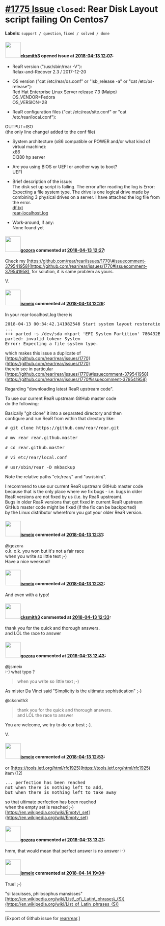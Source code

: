[\#1775 Issue](https://github.com/rear/rear/issues/1775) `closed`: Rear Disk Layout script failing On Centos7
=============================================================================================================

**Labels**: `support / question`, `fixed / solved / done`

#### <img src="https://avatars.githubusercontent.com/u/18294643?v=4" width="50">[cksmith3](https://github.com/cksmith3) opened issue at [2018-04-13 12:07](https://github.com/rear/rear/issues/1775):

-   ReaR version ("/usr/sbin/rear -V"):  
    Relax-and-Recover 2.3 / 2017-12-20

-   OS version ("cat /etc/rear/os.conf" or "lsb\_release -a" or "cat
    /etc/os-release"):  
    Red Hat Enterprise Linux Server release 7.3 (Maipo)  
    OS\_VENDOR=Fedora  
    OS\_VERSION=28

-   ReaR configuration files ("cat /etc/rear/site.conf" or "cat
    /etc/rear/local.conf"):

OUTPUT=ISO  
(the only line change/ added to the conf file)

-   System architecture (x86 compatible or POWER and/or what kind of
    virtual machine):  
    x86  
    Dl380 hp server

-   Are you using BIOS or UEFI or another way to boot?  
    UEFI

-   Brief description of the issue:  
    The disk set up script is failing. The error after reading the log
    is Error: Expecting a file system type. The drive is one logical
    drive made by combining 3 physical drives on a server. I have
    attached the log file from the error.  
    [df.txt](https://github.com/rear/rear/files/1907213/df.txt)  
    [rear-localhost.log](https://github.com/rear/rear/files/1907214/rear-localhost.log)

-   Work-around, if any:  
    None found yet

#### <img src="https://avatars.githubusercontent.com/u/12116358?u=1c5ba9dcee5ca3082f03029a7fbe647efd30eb49&v=4" width="50">[gozora](https://github.com/gozora) commented at [2018-04-13 12:27](https://github.com/rear/rear/issues/1775#issuecomment-381119568):

Check my
[https://github.com/rear/rear/issues/1770\#issuecomment-379541958](https://github.com/rear/rear/issues/1770#issuecomment-379541958),
for solution, it is same problem as yours.

V.

#### <img src="https://avatars.githubusercontent.com/u/1788608?u=925fc54e2ce01551392622446ece427f51e2f0ce&v=4" width="50">[jsmeix](https://github.com/jsmeix) commented at [2018-04-13 12:29](https://github.com/rear/rear/issues/1775#issuecomment-381120263):

In your rear-localhost.log there is

<pre>
2018-04-13 00:34:42.141982548 Start system layout restoration.
...
+++ parted -s /dev/sda mkpart 'EFI System Partition' 786432B 209977343B
parted: invalid token: System
Error: Expecting a file system type.
</pre>

which makes this issue a duplicate of  
[https://github.com/rear/rear/issues/1770](https://github.com/rear/rear/issues/1770)  
therein see in particular  
[https://github.com/rear/rear/issues/1770\#issuecomment-379541958](https://github.com/rear/rear/issues/1770#issuecomment-379541958)

Regarding "downloading latest ReaR upstream code".

To use our current ReaR upstream GitHub master code  
do the following:

Basically "git clone" it into a separated directory and then  
configure and run ReaR from within that directory like:

<pre>
# git clone https://github.com/rear/rear.git

# mv rear rear.github.master

# cd rear.github.master

# vi etc/rear/local.conf

# usr/sbin/rear -D mkbackup
</pre>

Note the relative paths "etc/rear/" and "usr/sbin/".

I recommend to use our current ReaR upstream GitHub master code  
because that is the only place where we fix bugs - i.e. bugs in older  
ReaR versions are not fixed by us (i.e. by ReaR upstream).  
Bugs in older ReaR versions that got fixed in current ReaR upstream  
GitHub master code might be fixed (if the fix can be backported)  
by the Linux distributor wherefrom you got your older ReaR version.

#### <img src="https://avatars.githubusercontent.com/u/1788608?u=925fc54e2ce01551392622446ece427f51e2f0ce&v=4" width="50">[jsmeix](https://github.com/jsmeix) commented at [2018-04-13 12:31](https://github.com/rear/rear/issues/1775#issuecomment-381120658):

@gozora  
o.k. o.k. you won but it's not a fair race  
when you write so little text ;-)  
Have a nice weekend!

#### <img src="https://avatars.githubusercontent.com/u/1788608?u=925fc54e2ce01551392622446ece427f51e2f0ce&v=4" width="50">[jsmeix](https://github.com/jsmeix) commented at [2018-04-13 12:32](https://github.com/rear/rear/issues/1775#issuecomment-381120848):

And even with a typo!

#### <img src="https://avatars.githubusercontent.com/u/18294643?v=4" width="50">[cksmith3](https://github.com/cksmith3) commented at [2018-04-13 12:33](https://github.com/rear/rear/issues/1775#issuecomment-381121079):

thank you for the quick and thorough answers.  
and LOL the race to answer

#### <img src="https://avatars.githubusercontent.com/u/12116358?u=1c5ba9dcee5ca3082f03029a7fbe647efd30eb49&v=4" width="50">[gozora](https://github.com/gozora) commented at [2018-04-13 12:43](https://github.com/rear/rear/issues/1775#issuecomment-381123497):

@jsmeix  
:-) what typo ?

> when you write so little text ;-)

As mister Da Vinci said "Simplicity is the ultimate sophistication" ;-)

@cksmith3

> thank you for the quick and thorough answers.  
> and LOL the race to answer

You are welcome, we try to do our best ;-).

V.

#### <img src="https://avatars.githubusercontent.com/u/1788608?u=925fc54e2ce01551392622446ece427f51e2f0ce&v=4" width="50">[jsmeix](https://github.com/jsmeix) commented at [2018-04-13 12:53](https://github.com/rear/rear/issues/1775#issuecomment-381126041):

or
[https://tools.ietf.org/html/rfc1925](https://tools.ietf.org/html/rfc1925)
item (12)

<pre>
... perfection has been reached
not when there is nothing left to add,
but when there is nothing left to take away
</pre>

so that ultimate perfection has been reached  
when the empty set is reached ;-)  
[https://en.wikipedia.org/wiki/Empty\_set](https://en.wikipedia.org/wiki/Empty_set)

#### <img src="https://avatars.githubusercontent.com/u/12116358?u=1c5ba9dcee5ca3082f03029a7fbe647efd30eb49&v=4" width="50">[gozora](https://github.com/gozora) commented at [2018-04-13 13:21](https://github.com/rear/rear/issues/1775#issuecomment-381133358):

hmm, that would mean that perfect answer is no answer :-)

#### <img src="https://avatars.githubusercontent.com/u/1788608?u=925fc54e2ce01551392622446ece427f51e2f0ce&v=4" width="50">[jsmeix](https://github.com/jsmeix) commented at [2018-04-14 19:04](https://github.com/rear/rear/issues/1775#issuecomment-381352183):

True! ;-)

"si tacuisses, philosophus mansisses"  
[https://en.wikipedia.org/wiki/List\_of\_Latin\_phrases\_(S)](https://en.wikipedia.org/wiki/List_of_Latin_phrases_(S))

------------------------------------------------------------------------

\[Export of Github issue for
[rear/rear](https://github.com/rear/rear).\]
